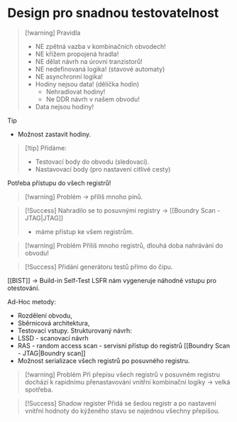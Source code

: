 # Design pro snadnou testovatelnost

> [!warning] Pravidla
> - NE zpětná vazba v kombinačních obvodech!
> - NE křížem propojená hradla!
> - NE dělat návrh na úrovni tranzistorů!
> - NE nedefinovaná logika! (stavové automaty)
> - NE asynchronní logika!
> - Hodiny nejsou data! (dělička hodin)
> 	- Nehradlovat hodiny!
> 	- Ne DDR návrh v našem obvodu!
> - Data nejsou hodiny! 

> [!tip] 
> - Možnost zastavit hodiny.

> [!tip] Přidáme: 
>- Testovací body do obvodu (sledovací).
>- Nastavovací body (pro nastavení citlivé cesty)

Potřeba přístupu do všech registrů!
> [!warning] Problém 
> -> příliš mnoho pinů.

> [!Success] Nahradilo se to posuvnými registry -> [[Boundry Scan - JTAG|JTAG]]
> - máme přístup ke všem registrům.

> [!warning] Problém 
>Příliš mnoho registrů, dlouhá doba nahrávání do obvodu!

> [!Success] Přidání generátoru testů přímo do čipu.

[[BIST]] -> Build-in Self-Test
LSFR nám vygeneruje náhodné vstupu pro otestování.

Ad-Hoc metody:
- Rozdělení obvodu,
- Sběrnicová architektura,
- Testovací vstupy.
Strukturovaný návrh:
- LSSD - scanovací návrh
- RAS - random access scan - servisní přístup do registrů
[[Boundry Scan - JTAG|Boundry scan]]
- Možnost serializace všech registrů po posuvného registru.

> [!warning] Problém 
> Při přepisu všech registrů v posuvném registru dochází k rapidnímu přenastavování vnitřní kombinační logiky -> velká spotřeba.

> [!Success] Shadow register
> Přidá se šedou registr a po nastavení vnitřní hodnoty do kýženého stavu se najednou všechny přepíšou. 
